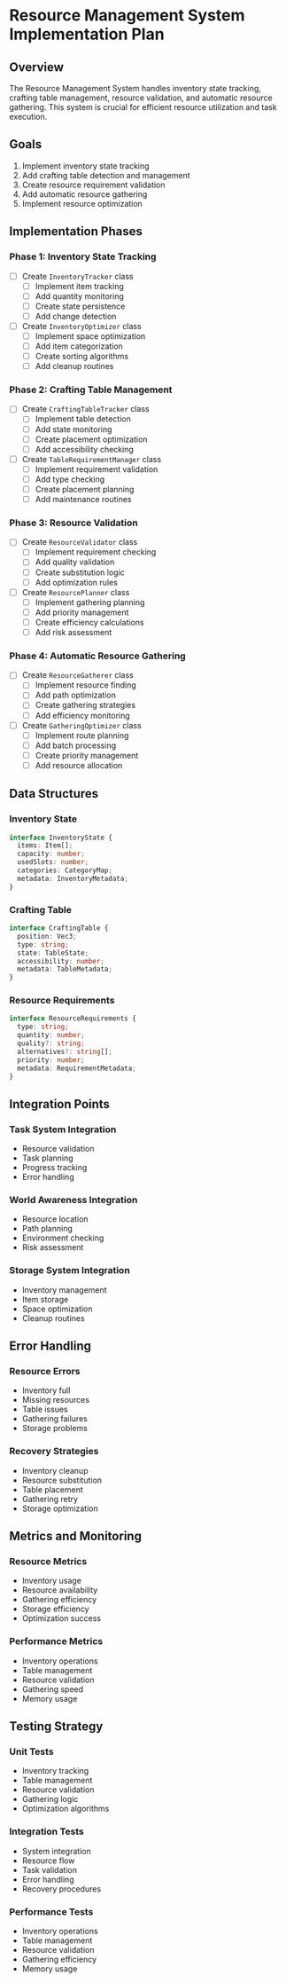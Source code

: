 # Resource Management System Implementation Plan

## Overview
The Resource Management System handles inventory state tracking, crafting table management, resource validation, and automatic resource gathering. This system is crucial for efficient resource utilization and task execution.

## Goals
1. Implement inventory state tracking
2. Add crafting table detection and management
3. Create resource requirement validation
4. Add automatic resource gathering
5. Implement resource optimization

## Implementation Phases

### Phase 1: Inventory State Tracking
- [ ] Create `InventoryTracker` class
  - [ ] Implement item tracking
  - [ ] Add quantity monitoring
  - [ ] Create state persistence
  - [ ] Add change detection
- [ ] Create `InventoryOptimizer` class
  - [ ] Implement space optimization
  - [ ] Add item categorization
  - [ ] Create sorting algorithms
  - [ ] Add cleanup routines

### Phase 2: Crafting Table Management
- [ ] Create `CraftingTableTracker` class
  - [ ] Implement table detection
  - [ ] Add state monitoring
  - [ ] Create placement optimization
  - [ ] Add accessibility checking
- [ ] Create `TableRequirementManager` class
  - [ ] Implement requirement validation
  - [ ] Add type checking
  - [ ] Create placement planning
  - [ ] Add maintenance routines

### Phase 3: Resource Validation
- [ ] Create `ResourceValidator` class
  - [ ] Implement requirement checking
  - [ ] Add quality validation
  - [ ] Create substitution logic
  - [ ] Add optimization rules
- [ ] Create `ResourcePlanner` class
  - [ ] Implement gathering planning
  - [ ] Add priority management
  - [ ] Create efficiency calculations
  - [ ] Add risk assessment

### Phase 4: Automatic Resource Gathering
- [ ] Create `ResourceGatherer` class
  - [ ] Implement resource finding
  - [ ] Add path optimization
  - [ ] Create gathering strategies
  - [ ] Add efficiency monitoring
- [ ] Create `GatheringOptimizer` class
  - [ ] Implement route planning
  - [ ] Add batch processing
  - [ ] Create priority management
  - [ ] Add resource allocation

## Data Structures

### Inventory State
```typescript
interface InventoryState {
  items: Item[];
  capacity: number;
  usedSlots: number;
  categories: CategoryMap;
  metadata: InventoryMetadata;
}
```

### Crafting Table
```typescript
interface CraftingTable {
  position: Vec3;
  type: string;
  state: TableState;
  accessibility: number;
  metadata: TableMetadata;
}
```

### Resource Requirements
```typescript
interface ResourceRequirements {
  type: string;
  quantity: number;
  quality?: string;
  alternatives?: string[];
  priority: number;
  metadata: RequirementMetadata;
}
```

## Integration Points

### Task System Integration
- Resource validation
- Task planning
- Progress tracking
- Error handling

### World Awareness Integration
- Resource location
- Path planning
- Environment checking
- Risk assessment

### Storage System Integration
- Inventory management
- Item storage
- Space optimization
- Cleanup routines

## Error Handling

### Resource Errors
- Inventory full
- Missing resources
- Table issues
- Gathering failures
- Storage problems

### Recovery Strategies
- Inventory cleanup
- Resource substitution
- Table placement
- Gathering retry
- Storage optimization

## Metrics and Monitoring

### Resource Metrics
- Inventory usage
- Resource availability
- Gathering efficiency
- Storage efficiency
- Optimization success

### Performance Metrics
- Inventory operations
- Table management
- Resource validation
- Gathering speed
- Memory usage

## Testing Strategy

### Unit Tests
- Inventory tracking
- Table management
- Resource validation
- Gathering logic
- Optimization algorithms

### Integration Tests
- System integration
- Resource flow
- Task validation
- Error handling
- Recovery procedures

### Performance Tests
- Inventory operations
- Table management
- Resource validation
- Gathering efficiency
- Memory usage 